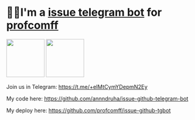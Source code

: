 # 👋🏻I'm a [issue telegram bot](https://github.com/Annndruha/issue-github-telegram-bot) for [profcomff](https://github.com/profcomff)

[<img src="https://user-images.githubusercontent.com/125410113/219261425-ef9540f7-c77b-4c15-b850-8527d9688749.png" height=100px;>](https://github.com/profcomff)
[<img src="https://user-images.githubusercontent.com/125410113/219261450-9fcf8268-dd7c-417d-a4bb-c688e1e57d79.png" height=100px;>](https://www.phys.msu.ru/)

Join us in Telegram: https://t.me/+eIMtCymYDepmN2Ey

My code here: https://github.com/annndruha/issue-github-telegram-bot

My deploy here: https://github.com/profcomff/issue-github-tgbot
